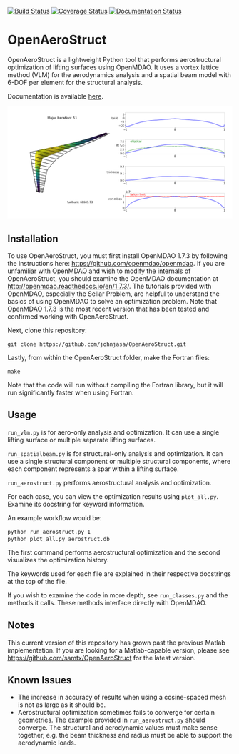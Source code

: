 [![Build Status](https://travis-ci.org/mdolab/OpenAeroStruct.svg?branch=master)](https://travis-ci.org/mdolab/OpenAeroStruct)
[![Coverage Status](https://coveralls.io/repos/github/mdolab/OpenAeroStruct/badge.svg?branch=master)](https://coveralls.io/github/mdolab/OpenAeroStruct?branch=master)
[![Documentation Status](https://readthedocs.org/projects/openaerostruct/badge/?version=latest)](http://openaerostruct.readthedocs.io/en/latest/?badge=latest)
# OpenAeroStruct

OpenAeroStruct is a lightweight Python tool that performs aerostructural optimization of lifting surfaces using OpenMDAO. It uses a vortex lattice method (VLM) for the aerodynamics analysis and a spatial beam model with 6-DOF per element for the structural analysis.

Documentation is available [here](http://openaerostruct.readthedocs.io/en/latest/).

![Optimized CRM-type wing with 30 panels](/example.png?raw=true "Example Optimization Result and Visualization")

## Installation

To use OpenAeroStruct, you must first install OpenMDAO 1.7.3 by following the instructions here: https://github.com/openmdao/openmdao. If you are unfamiliar with OpenMDAO and wish to modify the internals of OpenAeroStruct, you should examine the OpenMDAO documentation at http://openmdao.readthedocs.io/en/1.7.3/. The tutorials provided with OpenMDAO, especially the Sellar Problem, are helpful to understand the basics of using OpenMDAO to solve an optimization problem. Note that OpenMDAO 1.7.3 is the most recent version that has been tested and confirmed working with OpenAeroStruct.

Next, clone this repository:

    git clone https://github.com/johnjasa/OpenAeroStruct.git

Lastly, from within the OpenAeroStruct folder, make the Fortran files:

    make

Note that the code will run without compiling the Fortran library, but it will run significantly faster when using Fortran.

## Usage

`run_vlm.py` is for aero-only analysis and optimization. It can use a single lifting surface or multiple separate lifting surfaces.

`run_spatialbeam.py` is for structural-only analysis and optimization. It can use a single structural component or multiple structural components, where each component represents a spar within a lifting surface.

`run_aerostruct.py` performs aerostructural analysis and optimization.


For each case, you can view the optimization results using `plot_all.py`. Examine its docstring for keyword information.

An example workflow would be:

    python run_aerostruct.py 1
    python plot_all.py aerostruct.db

The first command performs aerostructural optimization and the second visualizes the optimization history.

The keywords used for each file are explained in their respective docstrings at the top of the file.

If you wish to examine the code in more depth, see `run_classes.py` and the methods it calls. These methods interface directly with OpenMDAO.

## Notes

This current version of this repository has grown past the previous Matlab implementation. If you are looking for a Matlab-capable version, please see https://github.com/samtx/OpenAeroStruct for the latest version.

## Known Issues

* The increase in accuracy of results when using a cosine-spaced mesh is not as large as it should be.
* Aerostructural optimization sometimes fails to converge for certain geometries. The example provided in `run_aerostruct.py` should converge. The structural and aerodynamic values must make sense together, e.g. the beam thickness and radius must be able to support the aerodynamic loads.
